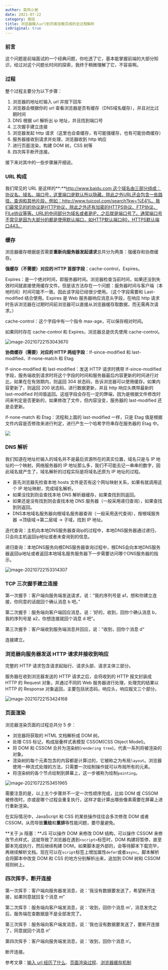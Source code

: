 ```yaml
---
author: 菜鸡小谢
date: 2021-07-22
category: 面经
title: 浏览器输入url到页面加载完成的全过程解析
isOriginal: true
---
```


### **前言**

这个问题是前端面试的一个经典问题，你吃透了它，基本能掌握前端的大部分知识，经过对这个问题长时间的探索，我终于稍微理解了它，不容易啊。

### **过程**

整个过程主要分为以下步骤：

1. 浏览器的地址栏输入 url 并按下回车
2. 浏览器会根据你的 url 查看浏览器是否有缓存（DNS域名缓存），并且对比过期时间
3. DNS 根据 url 解析出 ip 地址，并且找到端口号
4. 三次握手建立连接
5. 浏览器发起 http 请求（这里也会查缓存，有可能强缓存，也有可能协商缓存）
6. 服务器接收到请求并处理，浏览器收到 http 响应
7. 进行页面渲染，构建 DOM 树，CSS 树等
8. 四次挥手断开连接。

接下来对其中的一些步骤展开细说。

### **URL 构成**

 我们常见的 URL 是这样的**:**http://www.baidu.com,这个域名由三部分组成：协议名、域名、端口号，这里端口是默认所以隐藏。除此之外URL还会包含一些路径、查询和其他片段，例如：http://www.tuicool.com/search?kw=%E4%。我们最常见的的协议是HTTP协议，除此之外还有加密的HTTPS协议、FTP协议、FILe协议等等。URL的中间部分为域名或者是IP，之后就是端口号了。通常端口号不常见是因为大部分的都是使用默认端口，如HTTP默认端口80，HTTPS默认端口443。

### **缓存**

浏览器缓存根据是否需要**重新向服务器发起请求**总共分为两类：强缓存和协商缓存。

**强缓存（不需要）对应的 HTTP 首部字段**：cache-control，Expires。

 Expires：是一个绝对时间，即服务器时间。浏览器检查当前时间，如果还没到失效时间就直接使用缓存文件。但是该方法存在一个问题：服务器时间与客户端（本地时间）时间可能不一致。因此该字段已经很少使用。（这个字段需要和 Last-modified 结合使用。Expires 是 Web 服务器响应消息头字段，在响应 http 请求时告诉浏览器在过期时间前浏览器可以直接从浏览器缓存取数据，而无需再次请求。）

 cache-control：这个字段中有一个指令 max-age，可以保存相对时间。

 如果同时存在 cache-control 和 Expires，浏览器总是优先使用 cache-control。

![image-20210722153043670](../../.vuepress/public/screenshot/image-20210722153043670.png)

**协商缓存（需要）对应的 HTTP 两组字段**：If-since-modified 和 last-modified、if-none-match 和 Etag

 If-since-modified 和 last-modified：发送 HTTP 请求时携带 If-since-modified 字段，服务端收到请求时将这个字段的时间和服务器最后内容更新的时间进行对比，如果在在有效期内，则返回 304 状态码，告诉浏览器可以使用缓存。如果内容更新了，则返回 200 状态码，进行数据更新，并且 http 响应头携带最新的 last-modified 时间值返回。这组字段会存在一定的弊端，因为是根据文件修改时间来判定是否更新的，如果修改了文件，但内容没变，服务器的 last-modified 还是会更新。

 if-none-match 和 Etag：流程和上面的 last-modified 一样，只是 Etag 值是根据文件内容是否修改来进行判定，进行产生一个哈希字符串存在服务器的 Etag 中。

![](../../.vuepress/public/screenshot/image-20210722153143708.png)

### **DNS 解析**

我们知道在地址栏输入的域名并不是最后资源所在的真实位置，域名只是与 IP 地址的一个映射。网络服务器的 IP 地址那么多，我们不可能去记一串串的数字，因此域名就产生了，域名解析的过程实际是将域名还原为 IP 地址的过程。

- 首先浏览器先检查本地 hosts 文件是否有这个网址映射关系，如果有就调用这个 IP 地址映射，完成域名解析。
- 如果没找到则会查找本地 DNS 解析器缓存，如果查找到则返回。
- 如果还是没有找到则会查找本地 DNS 服务器（一般采用递归查询），如果查找到则返回。
- DNS本地域名服务器向根域名服务器查询（一般采用迭代查询），按根域服务器 ->顶级域->第二层域 → 子域，找到 IP 地址。

迭代查询：主机向本地DNS服务器查询ip的过程中，本地DNS服务器通过递归，只会向主机返回ip地址或者未查询到的信息。

递归查询：本地DNS服务向根DNS服务器查询过程中，根DNS会向本地DNS服务器返回ip地址或者返回本地域名服务服务器下一步需要访问哪个DNS服务器的指示。

![image-20210722153314307](../../.vuepress/public/screenshot/image-20210722153314307.png)

### **TCP 三次握手建立连接**

第一次握手：客户端向服务端发送请求，说：“我的序列号是 a1，想和你建立连接，你同意的话就回个确认消息 b 吧。”

第二次握手：服务端向客户端回应消息，说：’好的，收到，回你个确认消息 b，我的序列号是 a2，你想连接就回个消息 d 吧“。

第三次握手：客户端收到服务端消息并回应，说：”收到，回你个消息 d“

连接建立。

### **浏览器向服务器发送 HTTP 请求并接收到响应**

完整的 HTTP 请求包含请求起始行、请求头部、请求主体三部分。

服务器在收到浏览器发送的 HTTP 请求之后，会将收到的 HTTP 报文封装成 HTTP 的 Request 对象，并通过不同的 Web 服务器进行处理，处理完的结果以 HTTP 的 Response 对象返回，主要包括状态码，响应头，响应报文三个部分。

![image-20210722153424168](../../.vuepress/public/screenshot/image-20210722153424168.png)

### **页面渲染**

浏览器渲染页面的过程总共分 5 步：

- 浏览器将获取的 HTML 文档解析成 DOM 树。
- 处理 CSS 标记，构成层叠样式表模型 CSSOM(CSS Object Model)。
- 将 DOM 和 CSSOM 合并为渲染树(`rendering tree`)，代表一系列将被渲染的对象。
- 渲染树的每个元素包含的内容都是计算过的，它被称之为布局`layout`。浏览器使用一种流式处理的方法，只需要一次绘制操作就可以布局所有的元素。
- 将渲染树的各个节点绘制到屏幕上，这一步被称为绘制`painting`。

![image-20210722153451965](../../.vuepress/public/screenshot/image-20210722153451965.png)

需要注意的是，以上五个步骤并不一定一次性顺序完成，比如 DOM 或 CSSOM 被修改时，亦或是哪个过程会重复执行，这样才能计算出哪些像素需要在屏幕上进行重新渲染。

在实际情况中，JavaScript 和 CSS 的某些操作往往会多次修改 DOM 或者 CSSOM，从而导致**重绘**和**重排**等性能问题，要尽量避免。

**关于 js 阻塞：**JS 可以操作 DOM 来修改 DOM 结构，可以操作 CSSOM 来修改节点样式，这就导致了浏览器在遇到`<script>`标签时，DOM 构建将暂停，直至脚本完成执行，然后继续构建 DOM。如果脚本是外部的，会等待脚本下载完毕，再继续解析文档。现在可以在`script`标签上增加属性`defer`或者`async`。脚本解析会将脚本中改变 DOM 和 CSS 的地方分别解析出来，追加到 DOM 树和 CSSOM 规则树上。

### **四次挥手，断开连接**

第一次挥手：客户端向服务器发消息，说：’我没有数据要发送了，希望断开连接，如果同意就回复个消息 m”

第二次挥手：服务端向客户端发消息，说：‘收到，回你个消息 m’，消息发完之后，服务端在查数据是不是全部发完了。

第三次挥手：服务端向客户端发消息，说：‘我也没有数据要发送了，要断开连接了，同意就回个消息 n“

第四次挥手：客户端向服务端发消息，说：’收到，回你个消息 n‘。

断开连接。

参考文章：[输入 url 经历了什么](https://www.cnblogs.com/liutianzeng/p/10456865.html)、[页面渲染过程](https://blog.csdn.net/weixin_39307273/article/details/104918716)、[浏览器缓存机制](https://juejin.cn/post/6844903593275817998)

